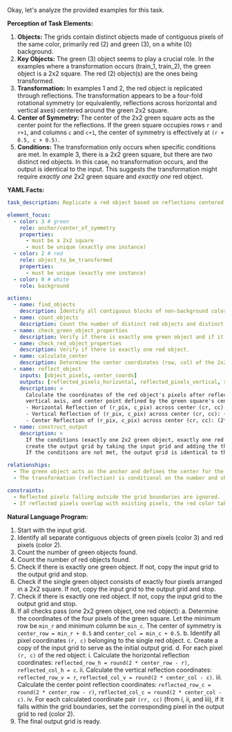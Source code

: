 Okay, let's analyze the provided examples for this task.

**Perception of Task Elements:**

1.  **Objects:** The grids contain distinct objects made of contiguous pixels of the same color, primarily red (2) and green (3), on a white (0) background.
2.  **Key Objects:** The green (3) object seems to play a crucial role. In the examples where a transformation occurs (train\_1, train\_2), the green object is a 2x2 square. The red (2) object(s) are the ones being transformed.
3.  **Transformation:** In examples 1 and 2, the red object is replicated through reflections. The transformation appears to be a four-fold rotational symmetry (or equivalently, reflections across horizontal and vertical axes) centered around the green 2x2 square.
4.  **Center of Symmetry:** The center of the 2x2 green square acts as the center point for the reflections. If the green square occupies rows `r` and `r+1`, and columns `c` and `c+1`, the center of symmetry is effectively at `(r + 0.5, c + 0.5)`.
5.  **Conditions:** The transformation only occurs when specific conditions are met. In example 3, there is a 2x2 green square, but there are *two* distinct red objects. In this case, no transformation occurs, and the output is identical to the input. This suggests the transformation might require *exactly one* 2x2 green square and *exactly one* red object.

**YAML Facts:**


```yaml
task_description: Replicate a red object based on reflections centered on a 2x2 green square, only if specific conditions are met.

element_focus:
  - color: 3 # green
    role: anchor/center_of_symmetry
    properties:
      - must be a 2x2 square
      - must be unique (exactly one instance)
  - color: 2 # red
    role: object_to_be_transformed
    properties:
      - must be unique (exactly one instance)
  - color: 0 # white
    role: background

actions:
  - name: find_objects
    description: Identify all contiguous blocks of non-background colors (red and green).
  - name: count_objects
    description: Count the number of distinct red objects and distinct green objects.
  - name: check_green_object_properties
    description: Verify if there is exactly one green object and if it has a shape of 2x2 pixels.
  - name: check_red_object_properties
    description: Verify if there is exactly one red object.
  - name: calculate_center
    description: Determine the center coordinates (row, col) of the 2x2 green square. Let the top-left pixel be (r,c), center is (r+0.5, c+0.5).
  - name: reflect_object
    inputs: [object_pixels, center_coords]
    outputs: [reflected_pixels_horizontal, reflected_pixels_vertical, reflected_pixels_center]
    description: >
      Calculate the coordinates of the red object's pixels after reflection across the horizontal axis,
      vertical axis, and center point defined by the green square's center.
      - Horizontal Reflection of (r_pix, c_pix) across center (cr, cc): (2*cr - r_pix, c_pix)
      - Vertical Reflection of (r_pix, c_pix) across center (cr, cc): (r_pix, 2*cc - c_pix)
      - Center Reflection of (r_pix, c_pix) across center (cr, cc): (2*cr - r_pix, 2*cc - c_pix)
  - name: construct_output
    description: >
      If the conditions (exactly one 2x2 green object, exactly one red object) are met,
      create the output grid by taking the input grid and adding the three sets of reflected red pixels.
      If the conditions are not met, the output grid is identical to the input grid.

relationships:
  - The green object acts as the anchor and defines the center for the reflection operations on the red object.
  - The transformation (reflection) is conditional on the number and shape of the green and red objects.

constraints:
  - Reflected pixels falling outside the grid boundaries are ignored.
  - If reflected pixels overlap with existing pixels, the red color takes precedence over white.
```


**Natural Language Program:**

1.  Start with the input grid.
2.  Identify all separate contiguous objects of green pixels (color 3) and red pixels (color 2).
3.  Count the number of green objects found.
4.  Count the number of red objects found.
5.  Check if there is exactly one green object. If not, copy the input grid to the output grid and stop.
6.  Check if the single green object consists of exactly four pixels arranged in a 2x2 square. If not, copy the input grid to the output grid and stop.
7.  Check if there is exactly one red object. If not, copy the input grid to the output grid and stop.
8.  If all checks pass (one 2x2 green object, one red object):
    a.  Determine the coordinates of the four pixels of the green square. Let the minimum row be `min_r` and minimum column be `min_c`. The center of symmetry is `center_row = min_r + 0.5` and `center_col = min_c + 0.5`.
    b.  Identify all pixel coordinates `(r, c)` belonging to the single red object.
    c.  Create a copy of the input grid to serve as the initial output grid.
    d.  For each pixel `(r, c)` of the red object:
        i.  Calculate the horizontal reflection coordinates: `reflected_row_h = round(2 * center_row - r)`, `reflected_col_h = c`.
        ii. Calculate the vertical reflection coordinates: `reflected_row_v = r`, `reflected_col_v = round(2 * center_col - c)`.
        iii. Calculate the center point reflection coordinates: `reflected_row_c = round(2 * center_row - r)`, `reflected_col_c = round(2 * center_col - c)`.
        iv.  For each calculated coordinate pair `(rr, cc)` (from i, ii, and iii), if it falls within the grid boundaries, set the corresponding pixel in the output grid to red (color 2).
9.  The final output grid is ready.